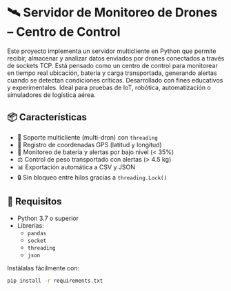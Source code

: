 # 🛰️ Servidor de Monitoreo de Drones – Centro de Control

Este proyecto implementa un servidor multicliente en Python que permite recibir, almacenar y analizar datos enviados por drones conectados a través de sockets TCP. Está pensado como un centro de control para monitorear en tiempo real ubicación, batería y carga transportada, generando alertas cuando se detectan condiciones críticas.
Desarrollado con fines educativos y experimentales. Ideal para pruebas de IoT, robótica, automatización o simuladores de logística aérea.
## 📦 Características

- 🧠 Soporte multicliente (multi-dron) con `threading`
- 📍 Registro de coordenadas GPS (latitud y longitud)
- 🔋 Monitoreo de batería y alertas por bajo nivel (< 35%)
- ⚖️ Control de peso transportado con alertas (> 4.5 kg)
- 📊 Exportación automática a CSV y JSON
- 🔒 Sin bloqueo entre hilos gracias a `threading.Lock()`

## 🚀 Requisitos

- Python 3.7 o superior
- Librerías:
  - `pandas`
  - `socket`
  - `threading`
  - `json`

Instálalas fácilmente con:

```bash
pip install -r requirements.txt
